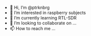 - 👋 Hi, I’m @ptrknbrg
- 👀 I’m interested in raspberry subjects
- 🌱 I’m currently learning RTL-SDR
- 💞️ I’m looking to collaborate on ...
- 📫 How to reach me ...

<!---
ptrknbrg/ptrknbrg is a ✨ special ✨ repository because its `README.md` (this file) appears on your GitHub profile.
You can click the Preview link to take a look at your changes.
--->
